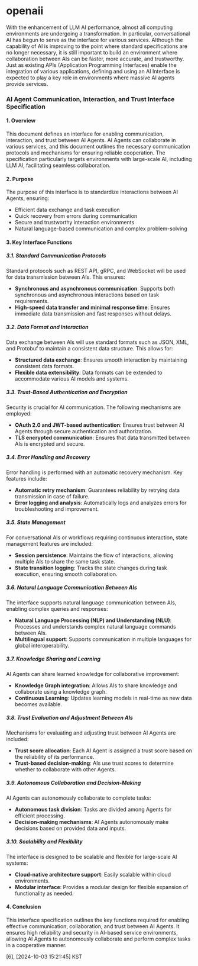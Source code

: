 # openaii

With the enhancement of LLM AI performance, almost all computing environments are undergoing a transformation. In particular, conversational AI has begun to serve as the interface for various services. Although the capability of AI is improving to the point where standard specifications are no longer necessary, it is still important to build an environment where collaboration between AIs can be faster, more accurate, and trustworthy. Just as existing APIs (Application Programming Interfaces) enable the integration of various applications, defining and using an AI Interface is expected to play a key role in environments where massive AI agents provide services.

### AI Agent Communication, Interaction, and Trust Interface Specification

#### 1. **Overview**
This document defines an interface for enabling communication, interaction, and trust between AI Agents. AI Agents can collaborate in various services, and this document outlines the necessary communication protocols and mechanisms for ensuring reliable cooperation. The specification particularly targets environments with large-scale AI, including LLM AI, facilitating seamless collaboration.

#### 2. **Purpose**
The purpose of this interface is to standardize interactions between AI Agents, ensuring:
- Efficient data exchange and task execution
- Quick recovery from errors during communication
- Secure and trustworthy interaction environments
- Natural language-based communication and complex problem-solving

#### 3. **Key Interface Functions**

##### 3.1. **Standard Communication Protocols**
Standard protocols such as REST API, gRPC, and WebSocket will be used for data transmission between AIs. This ensures:
- **Synchronous and asynchronous communication**: Supports both synchronous and asynchronous interactions based on task requirements.
- **High-speed data transfer and minimal response time**: Ensures immediate data transmission and fast responses without delays.

##### 3.2. **Data Format and Interaction**
Data exchange between AIs will use standard formats such as JSON, XML, and Protobuf to maintain a consistent data structure. This allows for:
- **Structured data exchange**: Ensures smooth interaction by maintaining consistent data formats.
- **Flexible data extensibility**: Data formats can be extended to accommodate various AI models and systems.

##### 3.3. **Trust-Based Authentication and Encryption**
Security is crucial for AI communication. The following mechanisms are employed:
- **OAuth 2.0 and JWT-based authentication**: Ensures trust between AI Agents through secure authentication and authorization.
- **TLS encrypted communication**: Ensures that data transmitted between AIs is encrypted and secure.

##### 3.4. **Error Handling and Recovery**
Error handling is performed with an automatic recovery mechanism. Key features include:
- **Automatic retry mechanism**: Guarantees reliability by retrying data transmission in case of failure.
- **Error logging and analysis**: Automatically logs and analyzes errors for troubleshooting and improvement.

##### 3.5. **State Management**
For conversational AIs or workflows requiring continuous interaction, state management features are included:
- **Session persistence**: Maintains the flow of interactions, allowing multiple AIs to share the same task state.
- **State transition logging**: Tracks the state changes during task execution, ensuring smooth collaboration.

##### 3.6. **Natural Language Communication Between AIs**
The interface supports natural language communication between AIs, enabling complex queries and responses:
- **Natural Language Processing (NLP) and Understanding (NLU)**: Processes and understands complex natural language commands between AIs.
- **Multilingual support**: Supports communication in multiple languages for global interoperability.

##### 3.7. **Knowledge Sharing and Learning**
AI Agents can share learned knowledge for collaborative improvement:
- **Knowledge Graph integration**: Allows AIs to share knowledge and collaborate using a knowledge graph.
- **Continuous Learning**: Updates learning models in real-time as new data becomes available.

##### 3.8. **Trust Evaluation and Adjustment Between AIs**
Mechanisms for evaluating and adjusting trust between AI Agents are included:
- **Trust score allocation**: Each AI Agent is assigned a trust score based on the reliability of its performance.
- **Trust-based decision-making**: AIs use trust scores to determine whether to collaborate with other Agents.

##### 3.9. **Autonomous Collaboration and Decision-Making**
AI Agents can autonomously collaborate to complete tasks:
- **Autonomous task division**: Tasks are divided among Agents for efficient processing.
- **Decision-making mechanisms**: AI Agents autonomously make decisions based on provided data and inputs.

##### 3.10. **Scalability and Flexibility**
The interface is designed to be scalable and flexible for large-scale AI systems:
- **Cloud-native architecture support**: Easily scalable within cloud environments.
- **Modular interface**: Provides a modular design for flexible expansion of functionality as needed.

#### 4. **Conclusion**
This interface specification outlines the key functions required for enabling effective communication, collaboration, and trust between AI Agents. It ensures high reliability and security in AI-based service environments, allowing AI Agents to autonomously collaborate and perform complex tasks in a cooperative manner.

[6], [2024-10-03 15:21:45] KST
